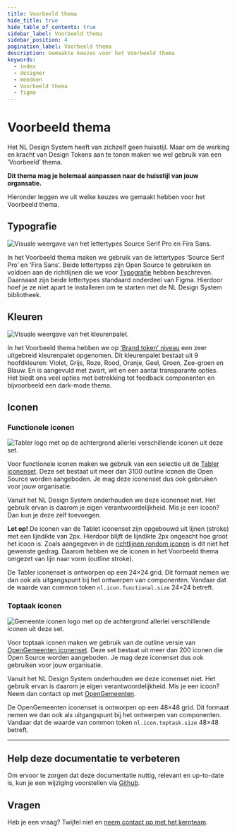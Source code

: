 ```yaml
---
title: Voorbeeld thema
hide_title: true
hide_table_of_contents: true
sidebar_label: Voorbeeld thema
sidebar_position: 4
pagination_label: Voorbeeld thema
description: Gemaakte keuzes voor het Voorbeeld thema
keywords:
  - index
  - designer
  - meedoen
  - Voorbeeld thema
  - figma
---
```


# Voorbeeld thema

Het NL Design System heeft van zichzelf geen huisstijl. Maar om de werking en kracht van Design Tokens aan te tonen maken we wel gebruik van een ‘Voorbeeld’ thema.

**Dit thema mag je helemaal aanpassen naar de huisstijl van jouw organsatie.**

Hieronder leggen we uit welke keuzes we gemaakt hebben voor het Voorbeeld thema.

## Typografie

![Visuale weergave van het lettertypes Source Serif Pro en Fira Sans.](https://raw.githubusercontent.com/nl-design-system/documentatie/assets/meedoen_designers_voorbeeld-thema_typografie.png)

In het Voorbeeld thema maken we gebruik van de lettertypes ‘Source Serif Pro’ en ‘Fira Sans’. Beide lettertypes zijn Open Source te gebruiken en voldoen aan de richtlijnen die we voor [Typografie](../../richtlijnen/stijl/README.md) hebben beschreven. Daarnaast zijn beide lettertypes standaard onderdeel van Figma. Hierdoor hoef je ze niet apart te installeren om te starten met de NL Design System bibliotheek.

## Kleuren

![Visuale weergave van het kleurenpalet.](https://raw.githubusercontent.com/nl-design-system/documentatie/assets/meedoen_designers_voorbeeld-thema_kleuren.png)

In het Voorbeeld thema hebben we op [‘Brand token’ niveau](../../meedoen/design-tokens/README.mdx) een zeer uitgebreid kleurenpalet opgenomen. Dit kleurenpalet bestaat uit 9 hoofdkleuren: Violet, Grijs, Roze, Rood, Oranje, Geel, Groen, Zee-groen en Blauw. En is aangevuld met zwart, wit en een aantal transparante opties. Het biedt ons veel opties met betrekking tot feedback componenten en bijvoorbeeld een dark-mode thema.

## Iconen

### Functionele iconen

![Tabler logo met op de achtergrond allerlei verschillende iconen uit deze set.](https://raw.githubusercontent.com/nl-design-system/documentatie/assets/meedoen_designers_voorbeeld-thema_functionele-iconen.png)

Voor functionele iconen maken we gebruik van een selectie uit de [Tabler iconenset](https://tabler-icons.io/). Deze set bestaat uit meer dan 3100 outline iconen die Open Source worden aangeboden. Je mag deze iconenset dus ook gebruiken voor jouw organisatie.

Vanuit het NL Design System onderhouden we deze iconenset niet. Het gebruik ervan is daarom je eigen verantwoordelijkheid. Mis je een icoon? Dan kun je deze zelf toevoegen.

**Let op!** De iconen van de Tablet iconenset zijn opgebouwd uit lijnen (stroke) met een lijndikte van 2px. Hierdoor blijft de lijndikte 2px ongeacht hoe groot het icoon is. Zoals aangegeven in de [richtlijnen rondom iconen](../../richtlijnen/stijl/iconen.md) is dit niet het gewenste gedrag. Daarom hebben we de iconen in het Voorbeeld thema omgezet van lijn naar vorm (outline stroke).

De Tabler iconenset is ontworpen op een 24×24 grid. Dit formaat nemen we dan ook als uitgangspunt bij het ontwerpen van componenten. Vandaar dat de waarde van common token `nl.icon.functional.size` 24×24 betreft.

### Toptaak iconen

![Gemeente iconen logo met op de achtergrond allerlei verschillende iconen uit deze set.](https://raw.githubusercontent.com/nl-design-system/documentatie/assets/meedoen_designers_voorbeeld-thema_toptaak-iconen.png)

Voor toptaak iconen maken we gebruik van de outline versie van [OpenGemeenten iconenset](https://www.gemeenteniconen.nl/). Deze set bestaat uit meer dan 200 iconen die Open Source worden aangeboden. Je mag deze iconenset dus ook gebruiken voor jouw organisatie.

Vanuit het NL Design System onderhouden we deze iconenset niet. Het gebruik ervan is daarom je eigen verantwoordelijkheid. Mis je een icoon? Neem dan contact op met [OpenGemeenten](https://www.gemeenteniconen.nl/doe-mee).

De OpenGemeenten iconenset is ontworpen op een 48×48 grid. Dit formaat nemen we dan ook als uitgangspunt bij het ontwerpen van componenten. Vandaar dat de waarde van common token `nl.icon.toptask.size` 48×48 betreft.

---

## Help deze documentatie te verbeteren

Om ervoor te zorgen dat deze documentatie nuttig, relevant en up-to-date is, kun je een wijziging voorstellen via [Github](https://github.com/nl-design-system/documentatie).

## Vragen

Heb je een vraag? Twijfel niet en [neem contact op met het kernteam](../../project/contact.mdx).
